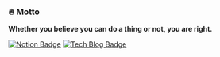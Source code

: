 ### 🔥 Motto

**Whether you believe you can do a thing or not, you are right.**

<div>
  
[![Notion Badge](https://img.shields.io/badge/-Portfolio-000000?logo=Notion)](https://www.notion.so/Taehee-Kim-ab31d90eaf864627b8d630fffa13ffcd)
[![Tech Blog Badge](https://img.shields.io/badge/-Tech%20blog-black?style=flat-square&logo=medium&link=https://medium.com/@godtaehee)](https://medium.com/@godtaehee)
  
</div>
